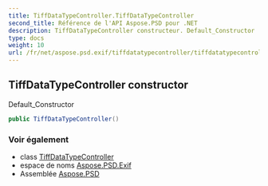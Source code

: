 ```yaml
---
title: TiffDataTypeController.TiffDataTypeController
second_title: Référence de l'API Aspose.PSD pour .NET
description: TiffDataTypeController constructeur. Default_Constructor
type: docs
weight: 10
url: /fr/net/aspose.psd.exif/tiffdatatypecontroller/tiffdatatypecontroller/
---
```

## TiffDataTypeController constructor

Default_Constructor

```csharp
public TiffDataTypeController()
```

### Voir également

* class [TiffDataTypeController](../)
* espace de noms [Aspose.PSD.Exif](../../tiffdatatypecontroller/)
* Assemblée [Aspose.PSD](../../../)


